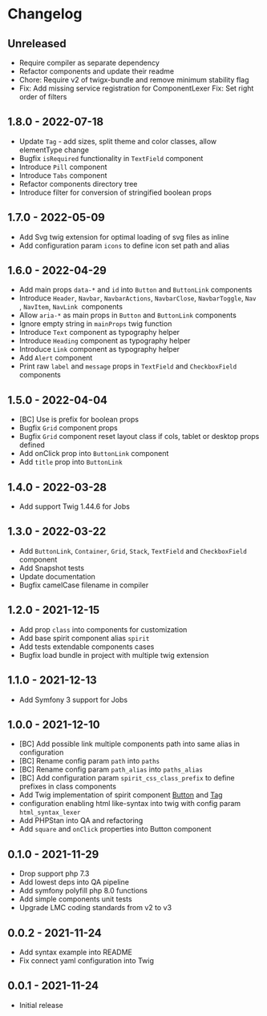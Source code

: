 # Changelog

<!-- There should always be "Unreleased" section at the beginning. -->
## Unreleased
- Require compiler as separate dependency
- Refactor components and update their readme
- Chore: Require v2 of twigx-bundle and remove minimum stability flag
- Fix: Add missing service registration for ComponentLexer
Fix: Set right order of filters

## 1.8.0 - 2022-07-18
- Update `Tag` - add sizes, split theme and color classes, allow elementType change
- Bugfix `isRequired` functionality in `TextField` component
- Introduce `Pill` component
- Introduce `Tabs` component
- Refactor components directory tree
- Introduce filter for conversion of stringified boolean props


## 1.7.0 - 2022-05-09
- Add Svg twig extension for optimal loading of svg files as inline
- Add configuration param `icons` to define icon set path and alias

## 1.6.0 - 2022-04-29
- Add main props `data-*` and `id` into `Button` and `ButtonLink` components
- Introduce `Header`, `Navbar`, `NavbarActions`, `NavbarClose`, `NavbarToggle`, `Nav `, `NavItem`, `NavLink `components
- Allow `aria-*` as main props in `Button` and `ButtonLink` components
- Ignore empty string in `mainProps` twig function
- Introduce `Text` component as typography helper
- Introduce `Heading` component as typography helper
- Introduce `Link` component as typography helper
- Add `Alert` component
- Print raw `label` and `message` props in `TextField` and `CheckboxField` components

## 1.5.0 - 2022-04-04
- [BC] Use is prefix for boolean props
- Bugfix `Grid` component props
- Bugfix `Grid` component reset layout class if cols, tablet or desktop props defined
- Add onClick prop into `ButtonLink` component
- Add `title` prop into `ButtonLink`

## 1.4.0 - 2022-03-28
- Add support Twig 1.44.6 for Jobs

## 1.3.0 - 2022-03-22
- Add `ButtonLink`, `Container`, `Grid`, `Stack`, `TextField` and `CheckboxField` component
- Add Snapshot tests
- Update documentation
- Bugfix camelCase filename in compiler

## 1.2.0 - 2021-12-15
- Add prop `class` into components for customization
- Add base spirit component alias `spirit` 
- Add tests extendable components cases
- Bugfix load bundle in project with multiple twig extension

## 1.1.0 - 2021-12-13
- Add Symfony 3 support for Jobs

## 1.0.0 - 2021-12-10
- [BC] Add possible link multiple components path into same alias in configuration
- [BC] Rename config param `path` into `paths`
- [BC] Rename config param `path_alias` into `paths_alias`
- [BC] Add configuration param `spirit_css_class_prefix` to define prefixes in class components
- Add Twig implementation of spirit component [Button](https://github.com/lmc-eu/spirit-design-system/tree/main/packages/web/src/components/Button) and [Tag](https://github.com/lmc-eu/spirit-design-system/tree/main/packages/web/src/components/Tag)
- configuration enabling html like-syntax into twig with config param `html_syntax_lexer`
- Add PHPStan into QA and refactoring
- Add `square` and `onClick` properties into Button component

## 0.1.0 - 2021-11-29
- Drop support php 7.3
- Add lowest deps into QA pipeline
- Add symfony polyfill php 8.0 functions
- Add simple components unit tests
- Upgrade LMC coding standards from v2 to v3

## 0.0.2 - 2021-11-24
- Add syntax example into README
- Fix connect yaml configuration into Twig

## 0.0.1 - 2021-11-24
- Initial release
